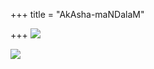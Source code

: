 +++
title = "AkAsha-maNDalaM"

+++
[![](https://i0.wp.com/bp0.blogger.com/_ZhvcTTaaD_4/Ri2a-CAZGqI/AAAAAAAAAG0/ptyq0iYVpHQ/s320/kaumAram.jpg)](http://bp0.blogger.com/_ZhvcTTaaD_4/Ri2a-CAZGqI/AAAAAAAAAG0/ptyq0iYVpHQ/s1600-h/kaumAram.jpg)

[![](https://i0.wp.com/bp0.blogger.com/_ZhvcTTaaD_4/Ri2a-CAZGrI/AAAAAAAAAG8/Jo1P7wGZzVQ/s320/kaumAram2.jpg)](http://bp0.blogger.com/_ZhvcTTaaD_4/Ri2a-CAZGrI/AAAAAAAAAG8/Jo1P7wGZzVQ/s1600-h/kaumAram2.jpg)
